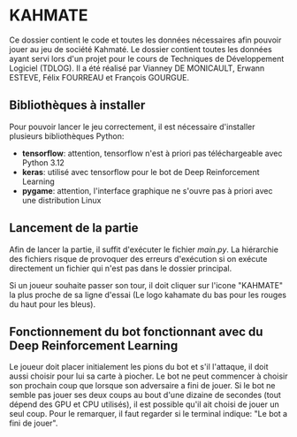 # KAHMATE
Ce dossier contient le code et toutes les données nécessaires afin pouvoir jouer au jeu de société Kahmaté. Le dossier contient toutes les données ayant servi lors d'un projet pour le cours de Techniques de Développement Logiciel (TDLOG). Il a été réalisé par Vianney DE MONICAULT, Erwann ESTEVE, Félix FOURREAU et François GOURGUE.

## Bibliothèques à installer
Pour pouvoir lancer le jeu correctement, il est nécessaire d'installer plusieurs bibliothèques Python:
- **tensorflow**: attention, tensorflow n'est à priori pas téléchargeable avec Python 3.12
- **keras**: utilisé avec tensorflow pour le bot de Deep Reinforcement Learning
- **pygame**: attention, l'interface graphique ne s'ouvre pas à priori avec une distribution Linux

## Lancement de la partie
Afin de lancer la partie, il suffit d'exécuter le fichier *main.py*. La hiérarchie des fichiers risque de provoquer des erreurs d'exécution si on exécute directement un fichier qui n'est pas dans le dossier principal.

Si un joueur souhaite passer son tour, il doit cliquer sur l'icone "KAHMATE" la plus proche de sa ligne d'essai (Le logo kahamate du bas pour les rouges du haut pour les bleus). 

## Fonctionnement du bot fonctionnant avec du Deep Reinforcement Learning
Le joueur doit placer initialement les pions du bot et s'il l'attaque, il doit aussi choisir pour lui sa carte à piocher.
Le bot ne peut commencer à choisir son prochain coup que lorsque son adversaire a fini de jouer. Si le bot ne semble pas jouer ses deux coups au bout d'une dizaine de secondes (tout dépend des GPU et CPU utilisés), il est possible qu'il ait choisi de jouer un seul coup. Pour le remarquer, il faut regarder si le terminal indique: "Le bot a fini de jouer".

